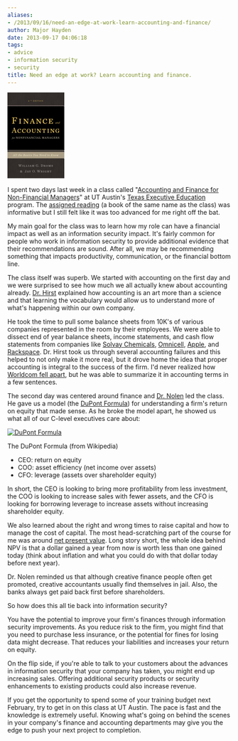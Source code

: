```yaml
---
aliases:
- /2013/09/16/need-an-edge-at-work-learn-accounting-and-finance/
author: Major Hayden
date: 2013-09-17 04:06:18
tags:
- advice
- information security
- security
title: Need an edge at work? Learn accounting and finance.
---
```


![1]

I spent two days last week in a class called "[Accounting and Finance for Non-Financial Managers][2]" at UT Austin's [Texas Executive Education][3] program. The [assigned reading][4] (a book of the same name as the class) was informative but I still felt like it was too advanced for me right off the bat.

My main goal for the class was to learn how my role can have a financial impact as well as an information security impact. It's fairly common for people who work in information security to provide additional evidence that their recommendations are sound. After all, we may be recommending something that impacts productivity, communication, or the financial bottom line.

The class itself was superb. We started with accounting on the first day and we were surprised to see how much we all actually knew about accounting already. [Dr. Hirst][5] explained how accounting is an art more than a science and that learning the vocabulary would allow us to understand more of what's happening within our own company.

He took the time to pull some balance sheets from 10K's of various companies represented in the room by their employees. We were able to dissect end of year balance sheets, income statements, and cash flow statements from companies like [Solvay Chemicals][6], [Omnicell][7], [Apple][8], and [Rackspace][9]. Dr. Hirst took us through several accounting failures and this helped to not only make it more real, but it drove home the idea that proper accounting is integral to the success of the firm. I'd never realized how [Worldcom fell apart][10], but he was able to summarize it in accounting terms in a few sentences.

The second day was centered around finance and [Dr. Nolen][11] led the class. He gave us a model (the [DuPont Formula][12]) for understanding a firm's return on equity that made sense. As he broke the model apart, he showed us what all of our C-level executives care about:

<div id="attachment_4574" style="width: 579px" class="wp-caption aligncenter">
  <a href="http://major.io/wp-content/uploads/2013/09/96dbbffb0eeee4ea12a03b64c9999664.png"><img src="http://major.io/wp-content/uploads/2013/09/96dbbffb0eeee4ea12a03b64c9999664.png" alt="DuPont Formula" width="569" height="46" class="size-full wp-image-4574" srcset="/wp-content/uploads/2013/09/96dbbffb0eeee4ea12a03b64c9999664.png 569w, /wp-content/uploads/2013/09/96dbbffb0eeee4ea12a03b64c9999664-300x24.png 300w" sizes="(max-width: 569px) 100vw, 569px" /></a>

  <p class="wp-caption-text">
    The DuPont Formula (from Wikipedia)
  </p>
</div>

  * CEO: return on equity
  * COO: asset efficiency (net income over assets)
  * CFO: leverage (assets over shareholder equity)

In short, the CEO is looking to bring more profitability from less investment, the COO is looking to increase sales with fewer assets, and the CFO is looking for borrowing leverage to increase assets without increasing shareholder equity.

We also learned about the right and wrong times to raise capital and how to manage the cost of capital. The most head-scratching part of the course for me was around [net present value][13]. Long story short, the whole idea behind NPV is that a dollar gained a year from now is worth less than one gained today (think about inflation and what you could do with that dollar today before next year).

Dr. Nolen reminded us that although creative finance people often get promoted, creative accountants usually find themselves in jail. Also, the banks always get paid back first before shareholders.

So how does this all tie back into information security?

You have the potential to improve your firm's finances through information security improvements. As you reduce risk to the firm, you might find that you need to purchase less insurance, or the potential for fines for losing data might decrease. That reduces your liabilities and increases your return on equity.

On the flip side, if you're able to talk to your customers about the advances in information security that your company has taken, you might end up increasing sales. Offering additional security products or security enhancements to existing products could also increase revenue.

If you get the opportunity to spend some of your training budget next February, try to get in on this class at UT Austin. The pace is fast and the knowledge is extremely useful. Knowing what's going on behind the scenes in your company's finance and accounting departments may give you the edge to push your next project to completion.

 [1]: /wp-content/uploads/2013/09/finance_and_accounting_book_cover.jpg
 [2]: https://www.mccombs.utexas.edu/ExecED/Accounting-and-Finance.aspx
 [3]: https://www.mccombs.utexas.edu/execed
 [4]: http://books.google.com/books/about/Finance_and_Accounting_for_Nonfinancial.html?id=SiS3NAEACAAJ
 [5]: http://www.mccombs.utexas.edu/ExecED/Participant-Resources/Faculty/Hirst.aspx
 [6]: http://www.solvaychemicals.com/
 [7]: http://www.omnicell.com/
 [8]: http://apple.com
 [9]: http://rackspace.com
 [10]: http://en.wikipedia.org/wiki/MCI_Inc.#Accounting_scandals
 [11]: https://www.mccombs.utexas.edu/ExecED/Participant-Resources/Faculty/Nolen.aspx
 [12]: http://en.wikipedia.org/wiki/Return_on_equity#The_DuPont_formula
 [13]: http://en.wikipedia.org/wiki/Net_present_value